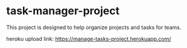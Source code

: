 # task-manager-project

This project is designed to help organize projects and tasks for teams.

heroku upload link: https://manage-tasks-project.herokuapp.com/

